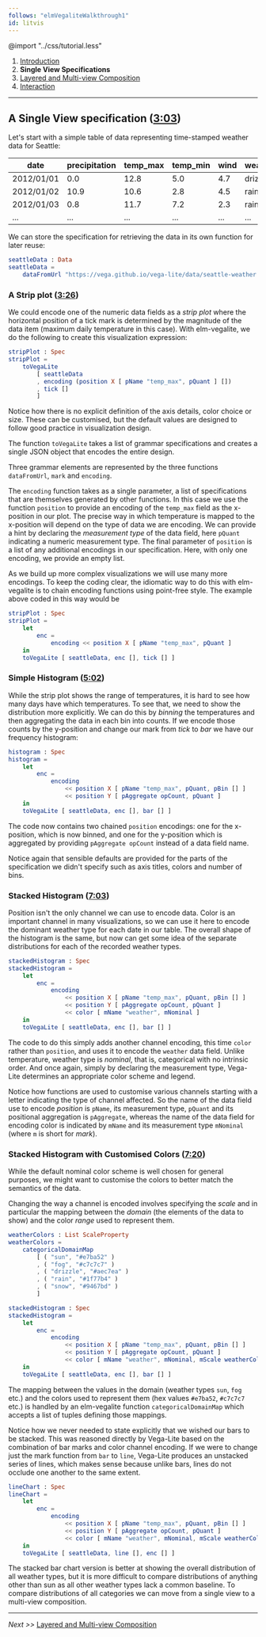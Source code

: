 ```yaml
---
follows: "elmVegaliteWalkthrough1"
id: litvis
---
```


@import "../css/tutorial.less"

1.  [Introduction](elmVegaliteWalkthrough1.md)
1.  **Single View Specifications**
1.  [Layered and Multi-view Composition](elmVegaliteWalkthrough3.md)
1.  [Interaction](elmVegaliteWalkthrough4.md)

---

## A Single View specification ([3:03](https://youtu.be/9uaHRWj04D4?t=3m03s))

Let's start with a simple table of data representing time-stamped weather data for Seattle:

| date       | precipitation | temp_max | temp_min | wind | weather |
| ---------- | ------------- | -------- | -------- | ---- | ------- |
| 2012/01/01 | 0.0           | 12.8     | 5.0      | 4.7  | drizzle |
| 2012/01/02 | 10.9          | 10.6     | 2.8      | 4.5  | rain    |
| 2012/01/03 | 0.8           | 11.7     | 7.2      | 2.3  | rain    |
| ...        | ...           | ...      | ...      | ...  | ...     |

We can store the specification for retrieving the data in its own function for later reuse:

```elm {l}
seattleData : Data
seattleData =
    dataFromUrl "https://vega.github.io/vega-lite/data/seattle-weather.csv" [ parse [ ( "Date", foDate "%Y/%m/%d" ) ] ]
```

### A Strip plot ([3:26](https://youtu.be/9uaHRWj04D4?t=3m26s))

We could encode one of the numeric data fields as a _strip plot_ where the horizontal position of a tick mark is determined by the magnitude of the data item (maximum daily temperature in this case). With elm-vegalite, we do the following to create this visualization expression:

```elm {v l s}
stripPlot : Spec
stripPlot =
    toVegaLite
        [ seattleData
        , encoding (position X [ pName "temp_max", pQuant ] [])
        , tick []
        ]
```

Notice how there is no explicit definition of the axis details, color choice or size. These can be customised, but the default values are designed to follow good practice in visualization design.

The function `toVegaLite` takes a list of grammar specifications and creates a single JSON object that encodes the entire design.

Three grammar elements are represented by the three functions `dataFromUrl`, `mark` and `encoding`.

The `encoding` function takes as a single parameter, a list of specifications that are themselves generated by other functions. In this case we use the function `position` to provide an encoding of the `temp_max` field as the x-position in our plot. The precise way in which temperature is mapped to the x-position will depend on the type of data we are encoding. We can provide a hint by declaring the _measurement type_ of the data field, here `pQuant` indicating a numeric measurement type. The final parameter of `position` is a list of any additional encodings in our specification. Here, with only one encoding, we provide an empty list.

As we build up more complex visualizations we will use many more encodings. To keep the coding clear, the idiomatic way to do this with elm-vegalite is to chain encoding functions using point-free style. The example above coded in this way would be

```elm {l s}
stripPlot : Spec
stripPlot =
    let
        enc =
            encoding << position X [ pName "temp_max", pQuant ]
    in
    toVegaLite [ seattleData, enc [], tick [] ]
```

### Simple Histogram ([5:02](https://youtu.be/9uaHRWj04D4?t=5m02s))

While the strip plot shows the range of temperatures, it is hard to see how many days have which temperatures. To see that, we need to show the distribution more explicitly. We can do this by _binning_ the temperatures and then aggregating the data in each bin into counts. If we encode those counts by the y-position and change our mark from _tick_ to _bar_ we have our frequency histogram:

```elm {v l s}
histogram : Spec
histogram =
    let
        enc =
            encoding
                << position X [ pName "temp_max", pQuant, pBin [] ]
                << position Y [ pAggregate opCount, pQuant ]
    in
    toVegaLite [ seattleData, enc [], bar [] ]
```

The code now contains two chained `position` encodings: one for the x-position, which is now binned, and one for the y-position which is aggregated by providing `pAggregate opCount` instead of a data field name.

Notice again that sensible defaults are provided for the parts of the specification we didn't specify such as axis titles, colors and number of bins.

### Stacked Histogram ([7:03](https://youtu.be/9uaHRWj04D4?t=7m03s))

Position isn't the only channel we can use to encode data. Color is an important channel in many visualizations, so we can use it here to encode the dominant weather type for each date in our table. The overall shape of the histogram is the same, but now can get some idea of the separate distributions for each of the recorded weather types.

```elm {v l s}
stackedHistogram : Spec
stackedHistogram =
    let
        enc =
            encoding
                << position X [ pName "temp_max", pQuant, pBin [] ]
                << position Y [ pAggregate opCount, pQuant ]
                << color [ mName "weather", mNominal ]
    in
    toVegaLite [ seattleData, enc [], bar [] ]
```

The code to do this simply adds another channel encoding, this time `color` rather than `position`, and uses it to encode the `weather` data field. Unlike temperature, weather type is _nominal_, that is, categorical with no intrinsic order. And once again, simply by declaring the measurement type, Vega-Lite determines an appropriate color scheme and legend.

Notice how functions are used to customise various channels starting with a letter indicating the type of channel affected. So the name of the data field use to encode _position_ is `pName`, its measurement type, `pQuant` and its positional aggregation is `pAggregate`, whereas the name of the data field for encoding color is indicated by `mName` and its measurement type `mNominal` (where `m` is short for _mark_).

### Stacked Histogram with Customised Colors ([7:20](https://youtu.be/9uaHRWj04D4?t=7m20s))

While the default nominal color scheme is well chosen for general purposes, we might want to customise the colors to better match the semantics of the data.

Changing the way a channel is encoded involves specifying the _scale_ and in particular the mapping between the _domain_ (the elements of the data to show) and the color _range_ used to represent them.

```elm {l}
weatherColors : List ScaleProperty
weatherColors =
    categoricalDomainMap
        [ ( "sun", "#e7ba52" )
        , ( "fog", "#c7c7c7" )
        , ( "drizzle", "#aec7ea" )
        , ( "rain", "#1f77b4" )
        , ( "snow", "#9467bd" )
        ]
```

```elm {v l s}
stackedHistogram : Spec
stackedHistogram =
    let
        enc =
            encoding
                << position X [ pName "temp_max", pQuant, pBin [] ]
                << position Y [ pAggregate opCount, pQuant ]
                << color [ mName "weather", mNominal, mScale weatherColors ]
    in
    toVegaLite [ seattleData, enc [], bar [] ]
```

The mapping between the values in the domain (weather types `sun`, `fog` etc.) and the colors used to represent them (hex values `#e7ba52`, `#c7c7c7` etc.) is handled by an elm-vegalite function `categoricalDomainMap` which accepts a list of tuples defining those mappings.

Notice how we never needed to state explicitly that we wished our bars to be stacked. This was reasoned directly by Vega-Lite based on the combination of bar marks and color channel encoding. If we were to change just the mark function from `bar` to `line`, Vega-Lite produces an unstacked series of lines, which makes sense because unlike bars, lines do not occlude one another to the same extent.

```elm {v l s}
lineChart : Spec
lineChart =
    let
        enc =
            encoding
                << position X [ pName "temp_max", pQuant, pBin [] ]
                << position Y [ pAggregate opCount, pQuant ]
                << color [ mName "weather", mNominal, mScale weatherColors ]
    in
    toVegaLite [ seattleData, line [], enc [] ]
```

The stacked bar chart version is better at showing the overall distribution of all weather types, but it is more difficult to compare distributions of anything other than sun as all other weather types lack a common baseline.
To compare distributions of all categories we can move from a single view to a multi-view composition.

---

_Next >>_ [Layered and Multi-view Composition](elmVegaliteWalkthrough3.md)
